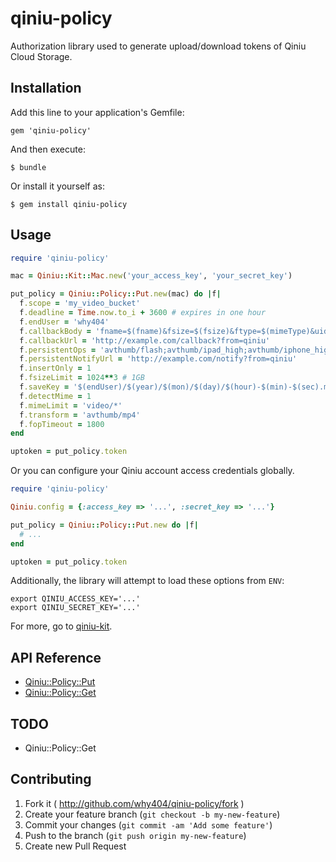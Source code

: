 # qiniu-policy

Authorization library used to generate upload/download tokens of Qiniu Cloud Storage.

## Installation

Add this line to your application's Gemfile:

    gem 'qiniu-policy'

And then execute:

    $ bundle

Or install it yourself as:

    $ gem install qiniu-policy

## Usage

```ruby
require 'qiniu-policy'

mac = Qiniu::Kit::Mac.new('your_access_key', 'your_secret_key')

put_policy = Qiniu::Policy::Put.new(mac) do |f|
  f.scope = 'my_video_bucket'
  f.deadline = Time.now.to_i + 3600 # expires in one hour
  f.endUser = 'why404'
  f.callbackBody = 'fname=$(fname)&fsize=$(fsize)&ftype=$(mimeType)&uid=$(endUser)&myvar=$(x:myvar)'
  f.callbackUrl = 'http://example.com/callback?from=qiniu'
  f.persistentOps = 'avthumb/flash;avthumb/ipad_high;avthumb/iphone_high;avthumb/m3u8/segtime/10/preset/video_640k'
  f.persistentNotifyUrl = 'http://example.com/notify?from=qiniu'
  f.insertOnly = 1
  f.fsizeLimit = 1024**3 # 1GB
  f.saveKey = '$(endUser)/$(year)/$(mon)/$(day)/$(hour)-$(min)-$(sec).mp4'
  f.detectMime = 1
  f.mimeLimit = 'video/*'
  f.transform = 'avthumb/mp4'
  f.fopTimeout = 1800
end

uptoken = put_policy.token
```

Or you can configure your Qiniu account access credentials globally.

```ruby
require 'qiniu-policy'

Qiniu.config = {:access_key => '...', :secret_key => '...'}

put_policy = Qiniu::Policy::Put.new do |f|
  # ...
end

uptoken = put_policy.token
```

Additionally, the library will attempt to load these options from `ENV`:

    export QINIU_ACCESS_KEY='...'
    export QINIU_SECRET_KEY='...'

For more, go to [qiniu-kit](https://github.com/why404/qiniu-kit).

## API Reference

- [Qiniu::Policy::Put](http://developer.qiniu.com/docs/v6/api/reference/security/put-policy.html)
- [Qiniu::Policy::Get](http://developer.qiniu.com/docs/v6/api/reference/security/download-token.html)

## TODO

- Qiniu::Policy::Get

## Contributing

1. Fork it ( <http://github.com/why404/qiniu-policy/fork> )
2. Create your feature branch (`git checkout -b my-new-feature`)
3. Commit your changes (`git commit -am 'Add some feature'`)
4. Push to the branch (`git push origin my-new-feature`)
5. Create new Pull Request
